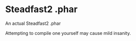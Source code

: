 # Steadfast2 .phar
An actual Steadfast2 .phar

Attempting to compile one yourself may cause mild insanity.
